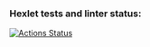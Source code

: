 ### Hexlet tests and linter status:
[![Actions Status](https://github.com/slamix/go-project-242/actions/workflows/hexlet-check.yml/badge.svg)](https://github.com/slamix/go-project-242/actions)